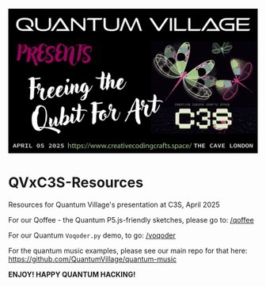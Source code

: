 ![C3SxQV.jpeg](C3SxQV.jpeg)

# QVxC3S-Resources
Resources for Quantum Village's presentation at C3S, April 2025

For our Qoffee - the Quantum P5.js-friendly sketches, please go to: [/qoffee](/qoffee)

For our Quantum `Voqoder.py` demo, to go: [/voqoder](/voqoder)

For the quantum music examples, please see our main repo for that here: https://github.com/QuantumVillage/quantum-music

**ENJOY! HAPPY QUANTUM HACKING!**
